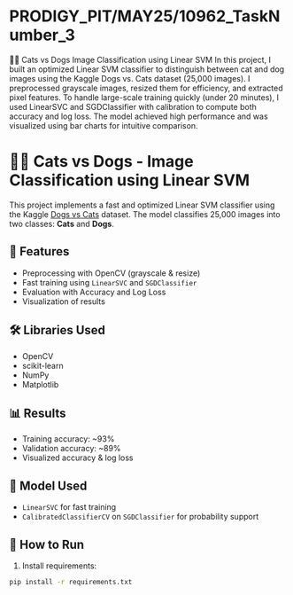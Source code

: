 # PRODIGY_PIT/MAY25/10962_TaskNumber_3
🐶🐱 Cats vs Dogs Image Classification using Linear SVM
In this project, I built an optimized Linear SVM classifier to distinguish between cat and dog images using the Kaggle Dogs vs. Cats dataset (25,000 images). I preprocessed grayscale images, resized them for efficiency, and extracted pixel features. To handle large-scale training quickly (under 20 minutes), I used LinearSVC and SGDClassifier with calibration to compute both accuracy and log loss. The model achieved high performance and was visualized using bar charts for intuitive comparison.


# 🐶🐱 Cats vs Dogs - Image Classification using Linear SVM

This project implements a fast and optimized Linear SVM classifier using the Kaggle [Dogs vs Cats](https://www.kaggle.com/c/dogs-vs-cats/data) dataset. The model classifies 25,000 images into two classes: **Cats** and **Dogs**.

## 📌 Features
- Preprocessing with OpenCV (grayscale & resize)
- Fast training using `LinearSVC` and `SGDClassifier`
- Evaluation with Accuracy and Log Loss
- Visualization of results

## 🛠️ Libraries Used
- OpenCV
- scikit-learn
- NumPy
- Matplotlib

## 📊 Results
- Training accuracy: ~93%
- Validation accuracy: ~89%
- Visualized accuracy & log loss

## 🧠 Model Used
- `LinearSVC` for fast training
- `CalibratedClassifierCV` on `SGDClassifier` for probability support

## 🚀 How to Run

1. Install requirements:

```bash
pip install -r requirements.txt
